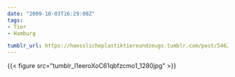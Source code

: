 ```yaml
---
date: "2009-10-03T16:29:00Z"
tags:
- Tier
- Hamburg

tumblr_url: https://haesslicheplastiktiereundzeugs.tumblr.com/post/546292494
---
```

{{< figure src="tumblr_l1eeroXoC61qbfzcmo1_1280jpg" >}} 
